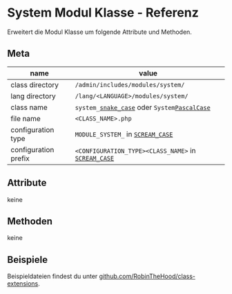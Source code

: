 # System Modul Klasse - Referenz

Erweitert die Modul Klasse um folgende Attribute und Methoden.

## Meta

| name                 | value                                                     |
|----------------------|-----------------------------------------------------------|
| class directory      | `/admin/includes/modules/system/`                         |
| lang directory       | `/lang/<LANGUAGE>/modules/system/`                        |
| class name           | `system_`[`snake_case`](#) oder `System`[`PascalCase`](#) |
| file name            | `<CLASS_NAME>.php`                                        |
| configuration type   | `MODULE_SYSTEM_` in [`SCREAM_CASE`](#)     |
| configuration prefix | `<CONFIGURATION_TYPE><CLASS_NAME>` in [`SCREAM_CASE`](#)  |

## Attribute

keine

## Methoden

keine

## Beispiele

Beispieldateien findest du unter [github.com/RobinTheHood/class-extensions](https://github.com/RobinTheHood/class-extensions/blob/master/new_files/admin/includes/modules/system/).
